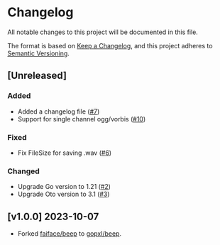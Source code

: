 # Changelog
All notable changes to this project will be documented in this file.

The format is based on [Keep a Changelog](https://keepachangelog.com/en/1.0.0/),
and this project adheres to [Semantic Versioning](https://semver.org/spec/v2.0.0.html).

## [Unreleased]

### Added
- Added a changelog file ([#7](https://github.com/gopxl/beep/pull/7))
- Support for single channel ogg/vorbis ([#10](https://github.com/gopxl/beep/pull/10))

### Fixed
- Fix FileSize for saving .wav ([#6](https://github.com/gopxl/beep/pull/6))

### Changed
- Upgrade Go version to 1.21 ([#2](https://github.com/gopxl/beep/pull/2))
- Upgrade Oto version to 3.1 ([#3](https://github.com/gopxl/beep/pull/3))

## [v1.0.0] 2023-10-07
- Forked [faiface/beep](https://github.com/faiface/beep) to [gopxl/beep](https://github.com/gopxl/beep).
